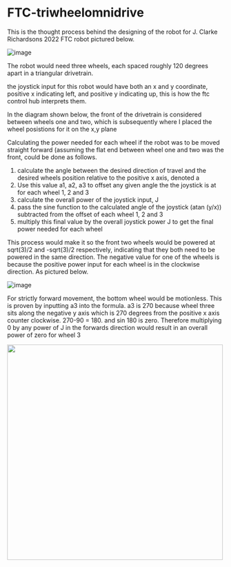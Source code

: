 # FTC-triwheelomnidrive
This is the thought process behind the designing of the robot for J. Clarke Richardsons 2022 FTC robot pictured below.

![image](https://github.com/romistaro/FTC-triwheelomnidrive/assets/77026665/6d354c19-f5e7-4ae1-92d7-240e7ce8b968)


The robot would need three wheels, each spaced roughly 120 degrees apart in a triangular drivetrain.

the joystick input for this robot would have both an x and y coordinate, positive x indicating left, and positive y indicating up, this is how the ftc control hub interprets them.

In the diagram shown below, the front of the drivetrain is considered between wheels one and two, which is subsequently where I placed the wheel posistions for it on the x,y plane

Calculating the power needed for each wheel if the robot was to be moved straight forward (assuming the flat end between wheel one and two was the front, could be done as follows.

<ol>
  <li>calculate the angle between the desired direction of travel and the desired wheels position relative to the positive x axis, denoted a </li>
  <li>Use this value a1, a2, a3 to offset any given angle the the joystick is at for each wheel 1, 2 and 3</li>
  <li>calculate the overall power of the joystick input, J</li>
  <li>pass the sine function to the calculated angle of the joystick (atan (y/x)) subtracted from the offset of each wheel 1, 2 and 3 </li>
  <li>multiply this final value by the overall joystick power J to get the final power needed for each wheel</li>
</ol>

This process would make it so the front two wheels would be powered at sqrt(3)/2 and -sqrt(3)/2 respectively, indicating that they both need to be powered in the same direction. The negative value for one of the wheels is because the positive power input for each wheel is in the clockwise direction. As pictured below. 

![image](https://github.com/romistaro/FTC-triwheelomnidrive/assets/77026665/e7668101-4fa7-4970-9006-f932b7ebd47a)


For strictly forward movement, the bottom wheel would be motionless. This is proven by inputting a3 into the formula. a3 is 270 because wheel three sits along the negative y axis which is 270 degrees from the positive x axis counter clockwise. 270-90 = 180. and sin 180 is zero. Therefore multiplying 0 by any power of J in the forwards direction would result in an overall power of zero for wheel 3 

<img src="https://github.com/romistaro/FTC-triwheelomnidrive/assets/77026665/47f87d2d-1b7e-4703-a0a8-195c675a9c6b" width="500">
